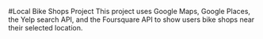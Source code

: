 #Local Bike Shops Project
This project uses Google Maps, Google Places, the Yelp search API, and the
Foursquare API to show users bike shops near their selected location.

